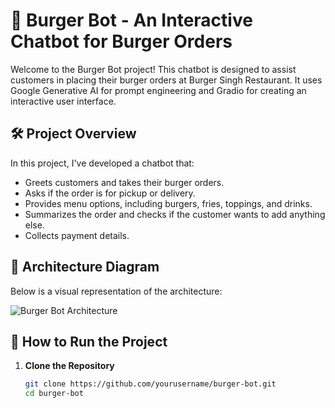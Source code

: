 

# 🍔 Burger Bot - An Interactive Chatbot for Burger Orders

Welcome to the Burger Bot project! This chatbot is designed to assist customers in placing their burger orders at Burger Singh Restaurant. It uses Google Generative AI for prompt engineering and Gradio for creating an interactive user interface.

## 🛠️ Project Overview

In this project, I've developed a chatbot that:
- Greets customers and takes their burger orders.
- Asks if the order is for pickup or delivery.
- Provides menu options, including burgers, fries, toppings, and drinks.
- Summarizes the order and checks if the customer wants to add anything else.
- Collects payment details.

## 🎨 Architecture Diagram

Below is a visual representation of the architecture:

![Burger Bot Architecture](link_to_architecture_diagram.png)

## 🚀 How to Run the Project

1. **Clone the Repository**
   ```bash
   git clone https://github.com/yourusername/burger-bot.git
   cd burger-bot
